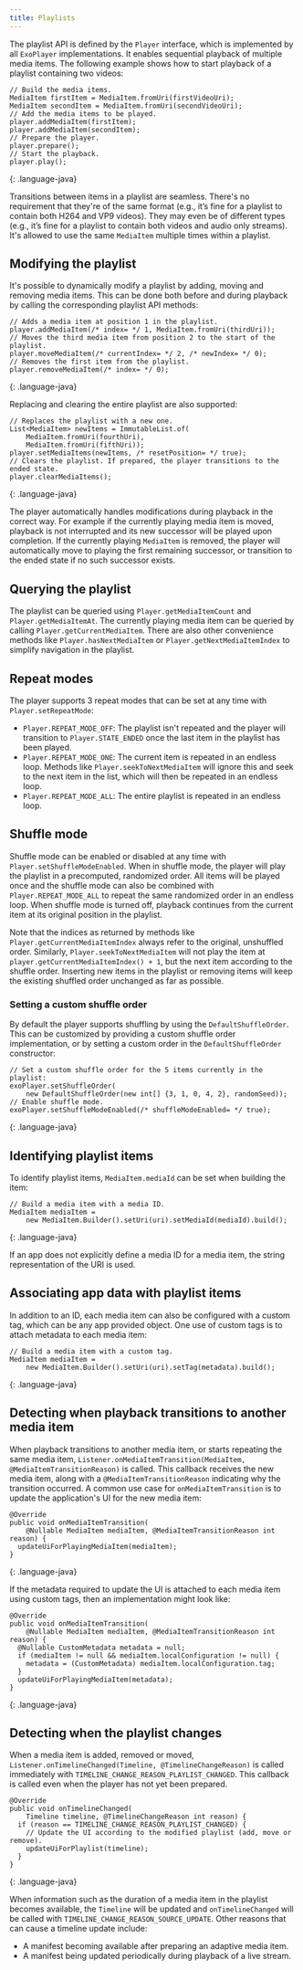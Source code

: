 ```yaml
---
title: Playlists
---
```


The playlist API is defined by the `Player` interface, which is implemented by
all `ExoPlayer` implementations. It enables sequential playback of multiple
media items. The following example shows how to start playback of a playlist
containing two videos:

~~~
// Build the media items.
MediaItem firstItem = MediaItem.fromUri(firstVideoUri);
MediaItem secondItem = MediaItem.fromUri(secondVideoUri);
// Add the media items to be played.
player.addMediaItem(firstItem);
player.addMediaItem(secondItem);
// Prepare the player.
player.prepare();
// Start the playback.
player.play();
~~~
{: .language-java}

Transitions between items in a playlist are seamless. There's no requirement
that they're of the same format (e.g., it’s fine for a playlist to contain both
H264 and VP9 videos). They may even be of different types (e.g., it’s fine for a
playlist to contain both videos and audio only streams). It's allowed to use the
same `MediaItem` multiple times within a playlist.

## Modifying the playlist

It's possible to dynamically modify a playlist by adding, moving and removing
media items. This can be done both before and during playback by calling the
corresponding playlist API methods:

~~~
// Adds a media item at position 1 in the playlist.
player.addMediaItem(/* index= */ 1, MediaItem.fromUri(thirdUri));
// Moves the third media item from position 2 to the start of the playlist.
player.moveMediaItem(/* currentIndex= */ 2, /* newIndex= */ 0);
// Removes the first item from the playlist.
player.removeMediaItem(/* index= */ 0);
~~~
{: .language-java}

Replacing and clearing the entire playlist are also supported:

~~~
// Replaces the playlist with a new one.
List<MediaItem> newItems = ImmutableList.of(
    MediaItem.fromUri(fourthUri),
    MediaItem.fromUri(fifthUri));
player.setMediaItems(newItems, /* resetPosition= */ true);
// Clears the playlist. If prepared, the player transitions to the ended state.
player.clearMediaItems();
~~~
{: .language-java}

The player automatically handles modifications during playback in the correct
way. For example if the currently playing media item is moved, playback is not
interrupted and its new successor will be played upon completion. If the
currently playing `MediaItem` is removed, the player will automatically move to
playing the first remaining successor, or transition to the ended state if no
such successor exists.

## Querying the playlist

The playlist can be queried using `Player.getMediaItemCount` and
`Player.getMediaItemAt`. The currently playing media item can be queried
by calling `Player.getCurrentMediaItem`. There are also other convenience
methods like `Player.hasNextMediaItem` or `Player.getNextMediaItemIndex` to
simplify navigation in the playlist.

## Repeat modes

The player supports 3 repeat modes that can be set at any time with
`Player.setRepeatMode`:

* `Player.REPEAT_MODE_OFF`: The playlist isn't repeated and the player will
   transition to `Player.STATE_ENDED` once the last item in the playlist has
   been played.
* `Player.REPEAT_MODE_ONE`: The current item is repeated in an endless loop.
   Methods like `Player.seekToNextMediaItem` will ignore this and seek to the
   next item in the list, which will then be repeated in an endless loop.
* `Player.REPEAT_MODE_ALL`: The entire playlist is repeated in an endless loop.

## Shuffle mode

Shuffle mode can be enabled or disabled at any time with
`Player.setShuffleModeEnabled`. When in shuffle mode, the player will play the
playlist in a precomputed, randomized order. All items will be played once and
the shuffle mode can also be combined with `Player.REPEAT_MODE_ALL` to repeat
the same randomized order in an endless loop. When shuffle mode is turned off,
playback continues from the current item at its original position in the
playlist.

Note that the indices as returned by methods like
`Player.getCurrentMediaItemIndex` always refer to the original, unshuffled
order. Similarly, `Player.seekToNextMediaItem` will not play the item at
`player.getCurrentMediaItemIndex() + 1`, but the next item according to the
shuffle order. Inserting new items in the playlist or removing items will keep
the existing shuffled order unchanged as far as possible.

### Setting a custom shuffle order

By default the player supports shuffling by using the `DefaultShuffleOrder`.
This can be customized by providing a custom shuffle order implementation, or by
setting a custom order in the `DefaultShuffleOrder` constructor:

~~~
// Set a custom shuffle order for the 5 items currently in the playlist:
exoPlayer.setShuffleOrder(
    new DefaultShuffleOrder(new int[] {3, 1, 0, 4, 2}, randomSeed));
// Enable shuffle mode.
exoPlayer.setShuffleModeEnabled(/* shuffleModeEnabled= */ true);
~~~
{: .language-java}

## Identifying playlist items

To identify playlist items, `MediaItem.mediaId` can be set when building the
item:

~~~
// Build a media item with a media ID.
MediaItem mediaItem =
    new MediaItem.Builder().setUri(uri).setMediaId(mediaId).build();
~~~
{: .language-java}

If an app does not explicitly define a media ID for a media item, the string
representation of the URI is used.

## Associating app data with playlist items

In addition to an ID, each media item can also be configured with a custom tag,
which can be any app provided object. One use of custom tags is to attach
metadata to each media item:

~~~
// Build a media item with a custom tag.
MediaItem mediaItem =
    new MediaItem.Builder().setUri(uri).setTag(metadata).build();
~~~
{: .language-java}


## Detecting when playback transitions to another media item

When playback transitions to another media item, or starts repeating the same
media item, `Listener.onMediaItemTransition(MediaItem,
@MediaItemTransitionReason)` is called. This callback receives the new media
item, along with a `@MediaItemTransitionReason` indicating why the transition
occurred. A common use case for `onMediaItemTransition` is to update the
application's UI for the new media item:

~~~
@Override
public void onMediaItemTransition(
    @Nullable MediaItem mediaItem, @MediaItemTransitionReason int reason) {
  updateUiForPlayingMediaItem(mediaItem);
}
~~~
{: .language-java}

If the metadata required to update the UI is attached to each media item using
custom tags, then an implementation might look like:

~~~
@Override
public void onMediaItemTransition(
    @Nullable MediaItem mediaItem, @MediaItemTransitionReason int reason) {
  @Nullable CustomMetadata metadata = null;
  if (mediaItem != null && mediaItem.localConfiguration != null) {
    metadata = (CustomMetadata) mediaItem.localConfiguration.tag;
  }
  updateUiForPlayingMediaItem(metadata);
}
~~~
{: .language-java}

## Detecting when the playlist changes

When a media item is added, removed or moved,
`Listener.onTimelineChanged(Timeline, @TimelineChangeReason)` is called
immediately with `TIMELINE_CHANGE_REASON_PLAYLIST_CHANGED`. This callback is
called even when the player has not yet been prepared.

~~~
@Override
public void onTimelineChanged(
    Timeline timeline, @TimelineChangeReason int reason) {
  if (reason == TIMELINE_CHANGE_REASON_PLAYLIST_CHANGED) {
    // Update the UI according to the modified playlist (add, move or remove).
    updateUiForPlaylist(timeline);
  }
}
~~~
{: .language-java}

When information such as the duration of a media item in the playlist becomes
available, the `Timeline` will be updated and `onTimelineChanged` will be called
with `TIMELINE_CHANGE_REASON_SOURCE_UPDATE`. Other reasons that can cause a
timeline update include:

* A manifest becoming available after preparing an adaptive media item.
* A manifest being updated periodically during playback of a live stream.
